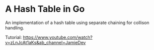 # A Hash Table in Go

An implementation of a hash table using separate chaining for collison handling.

Tutorial: https://www.youtube.com/watch?v=zLnJcAt1aKs&ab_channel=JamieDev

